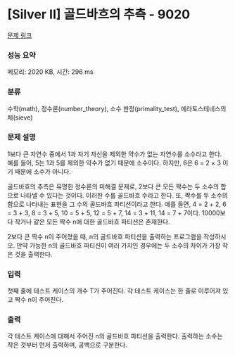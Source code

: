 # [Silver II] 골드바흐의 추측 - 9020 

[문제 링크](https://www.acmicpc.net/problem/9020) 

### 성능 요약

메모리: 2020 KB, 시간: 296 ms

### 분류

수학(math), 정수론(number_theory), 소수 판정(primality_test), 에라토스테네스의 체(sieve)

### 문제 설명

<p>1보다 큰 자연수 중에서  1과 자기 자신을 제외한 약수가 없는 자연수를 소수라고 한다. 예를 들어, 5는 1과 5를 제외한 약수가 없기 때문에 소수이다. 하지만, 6은 6 = 2 × 3 이기 때문에 소수가 아니다.</p>

<p>골드바흐의 추측은 유명한 정수론의 미해결 문제로, 2보다 큰 모든 짝수는 두 소수의 합으로 나타낼 수 있다는 것이다. 이러한 수를 골드바흐 수라고 한다. 또, 짝수를 두 소수의 합으로 나타내는 표현을 그 수의 골드바흐 파티션이라고 한다. 예를 들면, 4 = 2 + 2, 6 = 3 + 3, 8 = 3 + 5, 10 = 5 + 5, 12 = 5 + 7, 14 = 3 + 11, 14 = 7 + 7이다. 10000보다 작거나 같은 모든 짝수 n에 대한 골드바흐 파티션은 존재한다.</p>

<p>2보다 큰 짝수 n이 주어졌을 때, n의 골드바흐 파티션을 출력하는 프로그램을 작성하시오. 만약 가능한 n의 골드바흐 파티션이 여러 가지인 경우에는 두 소수의 차이가 가장 작은 것을 출력한다.</p>

### 입력 

 <p>첫째 줄에 테스트 케이스의 개수 T가 주어진다. 각 테스트 케이스는 한 줄로 이루어져 있고 짝수 n이 주어진다.</p>

### 출력 

 <p>각 테스트 케이스에 대해서 주어진 n의 골드바흐 파티션을 출력한다. 출력하는 소수는 작은 것부터 먼저 출력하며, 공백으로 구분한다.</p>

